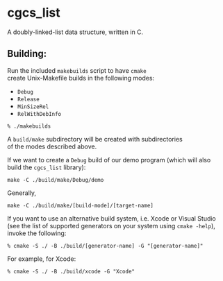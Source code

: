 # cgcs_list
 A doubly-linked-list data structure, written in C.

## Building:

Run the included `makebuilds` script to have `cmake`<br>
create Unix-Makefile builds in the following modes:
- `Debug`
- `Release`
- `MinSizeRel`
- `RelWithDebInfo`

```
% ./makebuilds
```

A `build/make` subdirectory will be created with subdirectories<br>
of the modes described above. 

If we want to create a `Debug` build
of our demo program (which will also build the `cgcs_list` library):

```
make -C ./build/make/Debug/demo
```

Generally,
```
make -C ./build/make/[build-mode]/[target-name]
```

If you want to use an alternative build system, i.e. Xcode or Visual Studio<br>
(see the list of supported generators on your system using `cmake -help`), invoke the following:
```
% cmake -S ./ -B ./build/[generator-name] -G "[generator-name]"
```

For example, for Xcode:
```
% cmake -S ./ -B ./build/xcode -G "Xcode"
```
